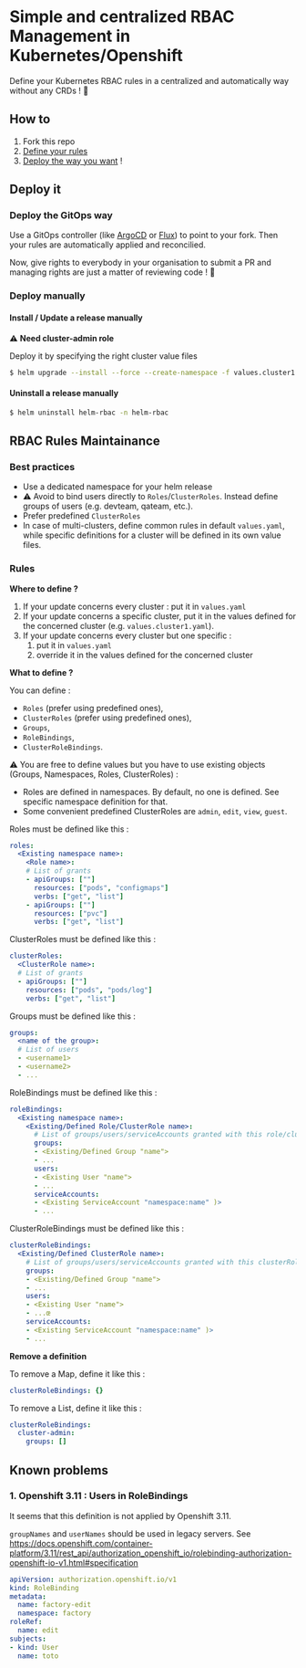 # Simple and centralized RBAC Management in Kubernetes/Openshift

Define your Kubernetes RBAC rules in a centralized and automatically way without any CRDs ! 🚀

## How to

1. Fork this repo
2. [Define your rules](#rbac-rules-maintenance)
3. [Deploy the way you want](#deploy-it) !

## Deploy it

### Deploy the GitOps way

Use a GitOps controller (like [ArgoCD](https://argoproj.github.io/cd/) or [Flux](https://fluxcd.io/)) to point to your fork. Then your rules are automatically applied and reconcilied. 

Now, give rights to everybody in your organisation to submit a PR and managing rights are just a matter of reviewing code ! 🤩

### Deploy manually
#### Install / Update a release manually

⚠️ **Need cluster-admin role**

Deploy it by specifying the right cluster value files
```bash
$ helm upgrade --install --force --create-namespace -f values.cluster1.yaml helm-rbac . -n helm-rbac
```

#### Uninstall a release manually

```bash
$ helm uninstall helm-rbac -n helm-rbac
```

## RBAC Rules Maintainance

### Best practices

- Use a dedicated namespace for your helm release
- ⚠️ Avoid to bind users directly to `Roles`/`ClusterRoles`. Instead define groups of users (e.g. devteam, qateam, etc.).
- Prefer predefined `ClusterRoles`
- In case of multi-clusters, define common rules in default `values.yaml`, while specific definitions for a cluster will be defined in its own value files.


### Rules

**Where to define ?**

1. If your update concerns every cluster : put it in `values.yaml`
2. If your update concerns a specific cluster, put it in the values defined for the concerned cluster (e.g. `values.cluster1.yaml`).
3. If your update concerns every cluster but one specific :
    1. put it in `values.yaml`
    2. override it in the values defined for the concerned cluster

**What to define ?**

You can define :
- `Roles` (prefer using predefined ones),
- `ClusterRoles` (prefer using predefined ones),
- `Groups`,
- `RoleBindings`,
- `ClusterRoleBindings`.

⚠️ You are free to define values but you have to use existing objects (Groups, Namespaces, Roles, ClusterRoles) :
- Roles are defined in namespaces. By default, no one is defined. See specific namespace definition for that.
- Some convenient predefined ClusterRoles are `admin`, `edit`, `view`, `guest`.

Roles must be defined like this :
```yaml
roles:
  <Existing namespace name>:
    <Role name>:
    # List of grants
    - apiGroups: [""]
      resources: ["pods", "configmaps"]
      verbs: ["get", "list"]
    - apiGroups: [""]
      resources: ["pvc"]
      verbs: ["get", "list"]
```

ClusterRoles must be defined like this :
```yaml
clusterRoles:
  <ClusterRole name>:
  # List of grants
  - apiGroups: [""]
    resources: ["pods", "pods/log"]
    verbs: ["get", "list"]
```

Groups must be defined like this :
```yaml
groups:
  <name of the group>:
  # List of users
  - <username1>
  - <username2>
  - ...
```

RoleBindings must be defined like this :
```yaml
roleBindings:
  <Existing namespace name>:
    <Existing/Defined Role/ClusterRole name>:
      # List of groups/users/serviceAccounts granted with this role/clusterRole in this namespace
      groups:
      - <Existing/Defined Group "name">
      - ...
      users:
      - <Existing User "name">
      - ...
      serviceAccounts:
      - <Existing ServiceAccount "namespace:name" )>
      - ...
```

ClusterRoleBindings must be defined like this :
```yaml
clusterRoleBindings:
  <Existing/Defined ClusterRole name>:
    # List of groups/users/serviceAccounts granted with this clusterRole in the cluster
    groups:
    - <Existing/Defined Group "name">
    - ...
    users:
    - <Existing User "name">
    - ...œ
    serviceAccounts:
    - <Existing ServiceAccount "namespace:name" )>
    - ...
```

**Remove a definition**

To remove a Map, define it like this :
```yaml
clusterRoleBindings: {}
```

To remove a List, define it like this :
```yaml
clusterRoleBindings:
  cluster-admin:
    groups: []
```

## Known problems

### 1. Openshift 3.11 : Users in RoleBindings

It seems that this definition is not applied by Openshift 3.11.

`groupNames` and `userNames` should be used in legacy servers. See https://docs.openshift.com/container-platform/3.11/rest_api/authorization_openshift_io/rolebinding-authorization-openshift-io-v1.html#specification

```yaml
apiVersion: authorization.openshift.io/v1
kind: RoleBinding
metadata:
  name: factory-edit
  namespace: factory
roleRef:
  name: edit
subjects:
- kind: User
  name: toto
```